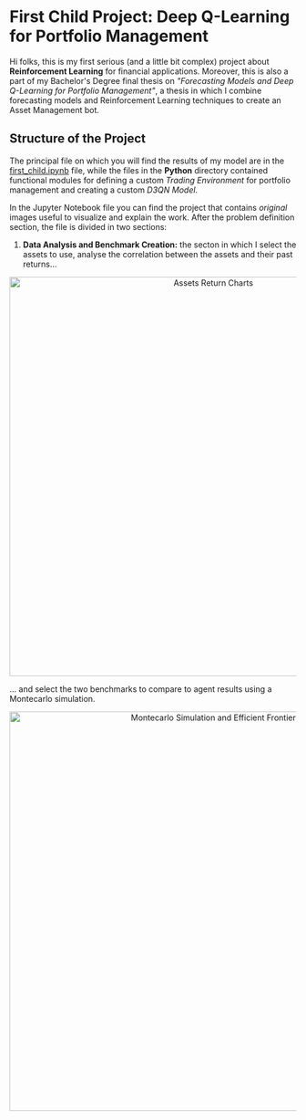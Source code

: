 # First Child Project: Deep Q-Learning for Portfolio Management
Hi folks, this is my first serious (and a little bit complex) project about __Reinforcement Learning__ for financial applications. Moreover, this is also a part of my Bachelor's Degree final thesis on _"Forecasting Models and Deep Q-Learning for Portfolio Management"_, a thesis in which I combine forecasting models and Reinforcement Learning techniques to create an Asset Management bot.

## Structure of the Project
The principal file on which you will find the results of my model are in the [first_child.ipynb](https://github.com/Axelio-Alison/first-child/blob/main/first_child.ipynb) file, while the files in the __Python__ directory contained functional modules for defining a custom _Trading Environment_ for portfolio management and creating a custom _D3QN Model_. 

In the Jupyter Notebook file you can find the project that contains _original_ images useful to visualize and explain the work. 
After the problem definition section, the file is divided in two sections:
1. __Data Analysis and Benchmark Creation:__ the secton in which I select the assets to use, analyse the correlation between the assets and their past returns...

<!-- [<img src="Assets Correlation Matrix.png" width="20"/>](https://github.com/user-attachments/assets/7b9f868d-7b77-45f2-bb1f-a4d99fa38aa9)
<p align="center">
  <img src="https://github.com/user-attachments/assets/7b9f868d-7b77-45f2-bb1f-a4d99fa38aa9" alt = "Assets Correlation Matrix" width="600px">
</p> -->

<p align="center">
  <img src="https://github.com/user-attachments/assets/1d4f81eb-4c94-413b-ab9b-0c0870707ef2" alt = "Assets Return Charts" width="700px">
</p>

... and select the two benchmarks to compare to agent results using a Montecarlo simulation.

<p align = "center">
  <img src = "https://github.com/user-attachments/assets/d51affdc-9709-4d85-9057-8d531a59adec" alt = "Montecarlo Simulation and Efficient Frontier" width = "700px">
</p>
